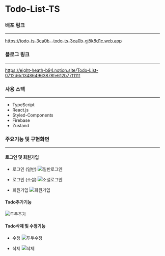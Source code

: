 # Todo-List-TS

### 배포 링크
----
https://todo-ts-3ea0b--todo-ts-3ea0b-gj5k8d1c.web.app

### 블로그 링크
----
https://eight-heath-b94.notion.site/Todo-List-0712d6c134864963878fe612b77f1111

### 사용 스택
----
- TypeScript
- React.js
- Styled-Components
- Firebase
- Zustand

### 주요기능 및 구현화면
----
#### 로그인 및 회원가입 
- 로그인 (일반)
![일반로그인](https://user-images.githubusercontent.com/98681659/211206712-b6d1c7f3-dd7e-4a7e-ab9a-45d33272567b.gif)

- 로그인 (소셜)
![소셜로그인](https://user-images.githubusercontent.com/98681659/211206721-b42fdd3a-4a04-4313-8550-a492cbaed5f4.gif)

- 회원가입
![회원가입](https://user-images.githubusercontent.com/98681659/211206758-dda1c860-0b39-4d18-9752-8296d0f2a9b9.gif)


#### Todo추가기능
![투두추가](https://user-images.githubusercontent.com/98681659/211206665-cd43a16e-5c73-4a09-9ec8-6d3a66ed3802.gif)


#### Todo삭제 및 수정기능
- 수정
![투두수정](https://user-images.githubusercontent.com/98681659/211206689-d9df2468-2879-4df3-a124-43592e5fac3c.gif)

- 삭제
![삭제](https://user-images.githubusercontent.com/98681659/211206703-9d160dcf-ec27-40a5-9c53-eadf3426333f.gif)

